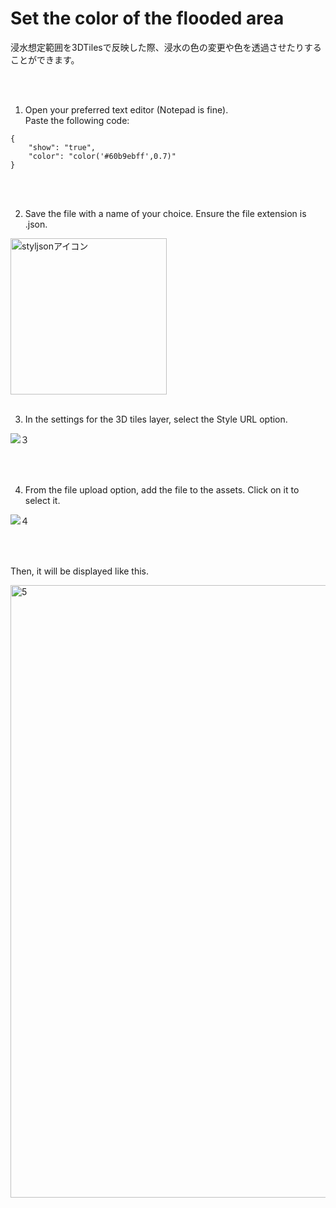 # Set the color of the flooded area

浸水想定範囲を3DTilesで反映した際、浸水の色の変更や色を透過させたりすることができます。

<br>
<br>

1. Open your preferred text editor (Notepad is fine).<br>Paste the following code:



```
{
    "show": "true",
    "color": "color('#60b9ebff',0.7)"
}
```

<br>
<br>

2. Save the file with a name of your choice. Ensure the file extension is .json.

<img width="250" alt="styljsonアイコン" src="https://github.com/user-attachments/assets/b287be03-7bd8-4e95-b267-79ba284492bc">

<br>
<br>

3. In the settings for the 3D tiles layer, select the Style URL option.

![３](https://github.com/user-attachments/assets/6d3f4fce-6db7-4ea7-a32a-1599d5bbbfa3)

<br>
<br>

4. From the file upload option, add the file to the assets. Click on it to select it.

![４](https://github.com/user-attachments/assets/4f02d780-cc0c-450c-af86-655bf55f4344)

<br>
<br>

Then, it will be displayed like this.

<img width="980" alt="5" src="https://github.com/user-attachments/assets/162e9acf-7149-4eb4-9e58-678f0d647e5b">
